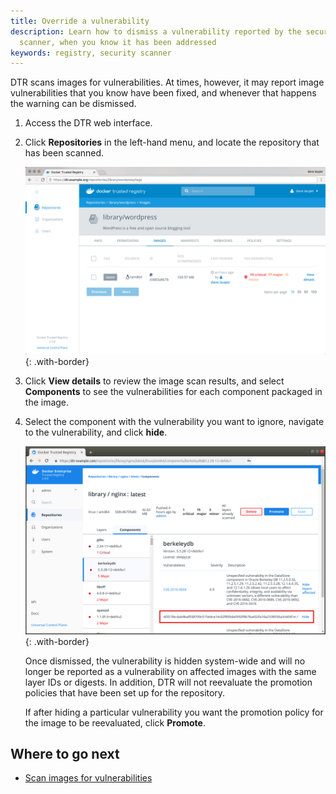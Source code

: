 ```yaml
---
title: Override a vulnerability
description: Learn how to dismiss a vulnerability reported by the security
  scanner, when you know it has been addressed
keywords: registry, security scanner
---
```


DTR scans images for vulnerabilities. At times, however, it may report image vulnerabilities that you know have been fixed, and whenever that happens the warning can be dismissed.

1. Access the DTR web interface.

2. Click **Repositories** in the left-hand menu, and locate the repository that has been scanned.


    ![](../../images/scan-images-for-vulns-3.png){: .with-border}

3. Click **View details** to review the image scan results, and select **Components** to see the vulnerabilities for each component packaged in the image.

4. Select the component with the vulnerability you want to ignore, navigate to the vulnerability, and click **hide**.

    ![Vulnerability list](../../images/override-vulnerability-2.png){: .with-border}

    Once dismissed, the vulnerability is hidden system-wide and will no longer be reported as a vulnerability on affected images with the same layer IDs or digests. In addition, DTR will not reevaluate the promotion policies that have been set up for the repository.

    If after hiding a particular vulnerability you want the promotion policy for the image to be reevaluated, click **Promote**.

## Where to go next

* [Scan images for vulnerabilities](scan-images-for-vulnerabilities.md)
